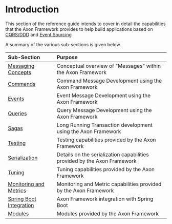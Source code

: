 # Introduction

This section of the reference guide intends to cover in detail the capabilities that the Axon Framework provides to help build applications based on [CQRS/DDD](../architecture-overview/#ddd-and-cqrs) and [Event Sourcing](../architecture-overview/event-sourcing.md)

A summary of the various sub-sections is given below.

| Sub-Section                                           | Purpose                                                                  |
|:------------------------------------------------------|:-------------------------------------------------------------------------|
| [Messaging Concepts](messaging-concepts/)             | Conceptual overview of "Messages" within the Axon Framework              |
| [Commands](axon-framework-commands/)                  | Command Message Development using the Axon Framework                     |
| [Events](events/)                                     | Event Message Development using the Axon Framework                       |
| [Queries](queries/)                                   | Query Message Development using the Axon Framework                       |
| [Sagas](sagas/)                                       | Long Running Transaction development using the Axon Framework            |
| [Testing](testing/)                                   | Testing capabilities provided by the Axon Framework                      |
| [Serialization](serialization.md)                     | Details on the serialization capabilities provided by the Axon Framework |
| [Tuning](tuning/)                                     | Tuning capabilities provided by the Axon Framework                       |
| [Monitoring and Metrics](monitoring-and-metrics.md)   | Monitoring and Metric capabilities provided by the Axon Framework        |
| [Spring Boot Integration](spring-boot-integration.md) | Axon Framework integration with Spring Boot                              |
| [Modules](modules.md)                                 | Modules provided by the Axon Framework                                   |

